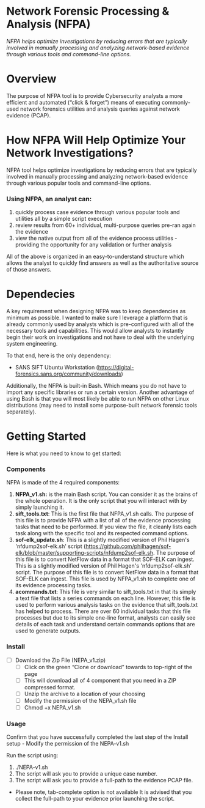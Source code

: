 # **Network Forensic Processing & Analysis (NFPA)**

*NFPA helps optimize investigations by reducing errors that are typically involved in manually processing and analyzing network-based evidence through various tools and command-line options.*

# Overview
The purpose of NFPA tool is to provide Cybersecurity analysts a more efficient and automated (“click & forget”) means of executing commonly-used network forensics utilities and analysis queries against network evidence (PCAP).

# How NFPA Will Help Optimize Your Network Investigations?
NFPA tool helps optimize investigations by reducing errors that are typically involved in manually processing and analyzing network-based evidence through various popular tools and command-line options. 

### Using NFPA, an analyst can:
 1. quickly process case evidence through  various popular tools and utilities all by a simple script execution 
 2. review results from 60+ individual, multi-purpose queries pre-ran again the evidence
 3. view the native output from all of the evidence process utilities - providing the opportunity for any validation or further analysis

All of the above is organized in an easy-to-understand structure which allows the analyst to quickly find answers as well as the authoritative source of those answers. 

# Dependecies
A key requirement when designing NFPA was to keep dependencies as minimum as possible. I wanted to make sure I leverage a platform that is already commonly used by analysts which is pre-configured with all of the necessary tools and capabilities. This would allow analysts to instantly begin their work on investigations and not have to deal with the underlying system engineering. 

To that end, here is the only dependency:
 - SANS SIFT Ubuntu Workstation (https://digital-forensics.sans.org/community/downloads)

Additionally, the NFPA is built-in Bash. Which means you do not have to import any specific libraries or run a certain version. Another advantage of using Bash is that you will most likely be able to run NFPA on other Linux distributions (may need to install some purpose-built network forensic tools separately).

# **Getting Started**

Here is what you need to know to get started:

### Components
NFPA is made of the 4 required components:

 1. **NFPA_v1.sh:** is the main Bash script. You can consider it as the brains of the whole operation. It is the only script that you will interact with by simply launching it.
 2. **sift_tools.txt**: This is the first file that NFPA_v1.sh calls. The purpose of this file is to provide NFPA with a list of all of the evidence processing tasks that need to be performed. If you view the file, it cleanly lists each task along with the specific tool and its respected command options.
 3. **sof-elk_update.sh**: This is a slightly modified version of Phil Hagen's 'nfdump2sof-elk.sh' script (https://github.com/philhagen/sof-elk/blob/master/supporting-scripts/nfdump2sof-elk.sh. The purpose of this file is to convert NetFlow data in a format that SOF-ELK can ingest. This is a slightly modified version of Phil Hagen's 'nfdump2sof-elk.sh' script. The purpose of this file is to convert NetFlow data in a format that SOF-ELK can ingest. This file is used by NFPA_v1.sh to complete one of its evidence processing tasks.
 4. **acommands.txt**: This file is very similar to sift_tools.txt in that its simply a text file that lists a series commands on each line. However, this file is used to perform various analysis tasks on the evidence that sift_tools.txt has helped to process. There are over 60 individual tasks that this file processes but due to its simple one-line format, analysts can easily see details of each task and understand certain commands options that are used to generate outputs.
 
 ### Install
 - [ ] Download the Zip File (NEPA_v1.zip)
	 - [ ] Click on the green “Clone or download” towards to top-right of the page
	 - [ ] This will download all of 4 component that you need in a ZIP compressed format.
	 - [ ] Unzip the archive to a location of your choosing 
	 - [ ] Modify the permission of the NEPA_v1.sh file
	 - [ ] Chmod +x NEPA_v1.sh

### Usage
Confirm that you have successfully completed the last step of the Install setup - Modify the permission of the NEPA-v1.sh

Run the script using:
 1. ./NEPA-v1.sh
 2. The script will ask you to provide a unique case number.
 3. The script will ask you to provide a full-path to the evidence PCAP file.
  - Please note, tab-complete option is not available It is advised that
   you collect the full-path to your evidence prior launching the
   script.

